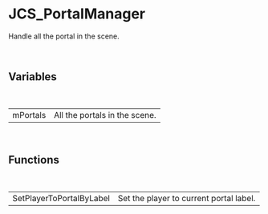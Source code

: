 <div id="content-header">
  <h1>JCS_PortalManager</h1>
</div>

<p>
  Handle all the portal in the scene.
</p>


<br/>
<h2>Variables</h2>
<br/>

<table>
  <tr>
    <td>mPortals</td>
    <td>All the portals in the scene.</td>
  </tr>
</table>


<br/>
<h2>Functions</h2>
<br/>

<table>
  <tr>
    <td>SetPlayerToPortalByLabel</td>
    <td>Set the player to current portal label.</td>
  </tr>
</table>
